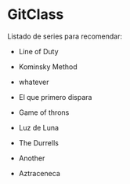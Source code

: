 # GitClass

Listado de series para recomendar:

- Line of Duty
- Kominsky Method
- whatever
- El que primero dispara
- Game of throns
- Luz de Luna
- The Durrells

- Another
- Aztraceneca
